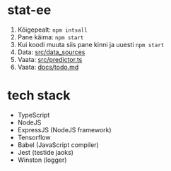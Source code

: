 # stat-ee

1. Kõigepealt: `npm intsall`
2. Pane käima: `npm start`
3. Kui koodi muuta siis pane kinni ja uuesti `npm start`
4. Data: [src/data_sources](src/data_sources)
5. Vaata: [src/predictor.ts](src/predictor.ts)
6. Vaata: [docs/todo.md](docs/todo.md)

# tech stack

* TypeScript
* NodeJS
* ExpressJS (NodeJS framework)
* Tensorflow
* Babel (JavaScript compiler)
* Jest (testide jaoks)
* Winston (logger)